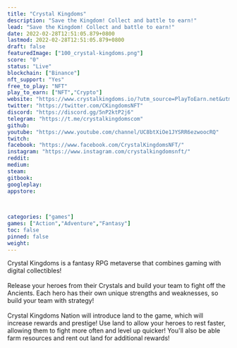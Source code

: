```yaml
---
title: "Crystal Kingdoms"
description: "Save the Kingdom! Collect and battle to earn!"
lead: "Save the Kingdom! Collect and battle to earn!"
date: 2022-02-28T12:51:05.879+0800
lastmod: 2022-02-28T12:51:05.879+0800
draft: false
featuredImage: ["100_crystal-kingdoms.png"]
score: "0"
status: "Live"
blockchain: ["Binance"]
nft_support: "Yes"
free_to_play: "NFT"
play_to_earn: ["NFT","Crypto"]
website: "https://www.crystalkingdoms.io/?utm_source=PlayToEarn.net&utm_medium=organic&utm_campaign=gamepage"
twitter: "https://twitter.com/CKingdomsNFT"
discord: "https://discord.gg/5nP2ktP2j6"
telegram: "https://t.me/crystalkingdomscom"
github: 
youtube: "https://www.youtube.com/channel/UC8btXiOe1JYSRR6ezwoocRQ"
twitch: 
facebook: "https://www.facebook.com/CrystalKingdomsNFT/"
instagram: "https://www.instagram.com/crystalkingdomsnft/"
reddit: 
medium: 
steam: 
gitbook: 
googleplay: 
appstore: 

  
    
categories: ["games"]
games: ["Action","Adventure","Fantasy"]
toc: false
pinned: false
weight: 
---
```

Crystal Kingdoms is a fantasy RPG metaverse that combines gaming with digital collectibles!<br> <br> Release your heroes from their Crystals and build your team to fight off the Ancients. Each hero has their own unique strengths and weaknesses, so build your team with strategy!<br> <br> Crystal Kingdoms Nation will introduce land to the game, which will increase rewards and prestige! Use land to allow your heroes to rest faster, allowing them to fight more often and level up quicker! You'll also be able farm resources and rent out land for additional rewards!